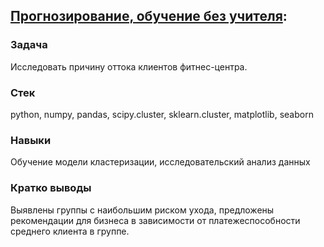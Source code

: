 ## [Прогнозирование, обучение без учителя](predictions.ipynb):
### Задача
Исследовать причину оттока клиентов фитнес-центра.
### Стек
python, numpy, pandas, scipy.cluster, sklearn.cluster, matplotlib, seaborn
### Навыки
Обучение модели кластеризации, исследовательский анализ данных
### Кратко выводы
Выявлены группы с наибольшим риском ухода, предложены рекомендации для бизнеса в зависимости от платежеспособности среднего клиента в группе.